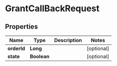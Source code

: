 

# GrantCallBackRequest


## Properties

Name | Type | Description | Notes
------------ | ------------- | ------------- | -------------
**orderId** | **Long** |  |  [optional]
**state** | **Boolean** |  |  [optional]



